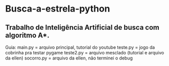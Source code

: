 # Busca-a-estrela-python
## Trabalho de Inteligência Artificial de busca com algoritmo A*. 


Guia:
main.py = arquivo principal, tutorial do youtube
teste.py = jogo da cobrinha pra testar pygame
teste2.py = arquivo mesclado (tutorial e arquivo da ellen)
socorro.py = arquivo da ellen, não terminei o debug
